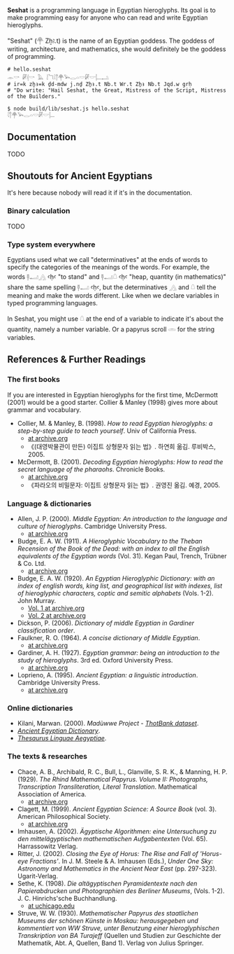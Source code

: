 **Seshat** is a programming language in Egyptian hieroglyphs. Its goal is to make programming easy for anyone who can read and write Egyptian hieroglyphs.

"Seshat" (𓋇 Zẖꜣ.t) is the name of an Egyptian goddess. The goddess of writing, architecture, and mathematics, she would definitely be the goddess of programming.

```seshat
# hello.seshat
𓁹𓎡 𓏞𓏜𓎡 𓅓 𓌃𓆓𓇋𓐩𓋇𓅨𓂋𓏏𓎟𓏞𓎟𓐪𓏧𓂢
# ir=k zẖꜣ=k ḏd-mdw j.nḏ Zẖꜣ.t Nb.t Wr.t Zẖꜣ Nb.t Jqd.w grḥ
# "Do write: "Hail Seshat, the Great, Mistress of the Script, Mistress of the Builders."
```

```sh
$ node build/lib/seshat.js hello.seshat
𓇋𓐩𓋇𓅨𓂋𓏏𓎟𓏞𓎟𓐪𓏧
```

## Documentation

TODO

## Shoutouts for Ancient Egyptians

It's here because nobody will read it if it's in the documentation.

### Binary calculation

TODO

### Type system everywhere

Egyptians used what we call "determinatives" at the ends of words to specify the categories of the meanings of the words. For example, the words 𓊢𓂝𓂻 ꜥḥꜥ "to stand" and 𓊢𓂝𓇤 ꜥḥꜥ "heap, quantity (in mathematics)" share the same spelling 𓊢𓂝 ꜥḥꜥ, but the determinatives 𓂻 and 𓇤 tell the meaning and make the words different. Like when we declare variables in typed programming languages.

In Seshat, you might use 𓇤 at the end of a variable to indicate it's about the quantity, namely a number variable. Or a papyrus scroll 𓏛 for the string variables.

## References & Further Readings

### The first books

If you are interested in Egyptian hieroglyphs for the first time, McDermott (2001) would be a good starter. Collier & Manley (1998) gives more about grammar and vocabulary.

- Collier, M. & Manley, B. (1998). _How to read Egyptian hieroglyphs: a step-by-step guide to teach yourself_. Univ of California Press.
  - [at archive.org](https://archive.org/details/how-to-read-egyptian-hieroglyphs-a-step-by-step-guide-to-teach-yourself-mark-collier-z-library)
  - 《(대영박물관이 만든) 이집트 상형문자 읽는 법》. 하연희 옮김. 루비박스, 2005.
- McDermott, B. (2001). _Decoding Egyptian hieroglyphs: How to read the secret language of the pharaohs_. Chronicle Books.
  - [at archive.org](https://archive.org/details/decodingegyptian0000mcde)
  - 《파라오의 비밀문자: 이집트 상형문자 읽는 법》. 권영진 옮김. 예경, 2005.

### Language & dictionaries

- Allen, J. P. (2000). _Middle Egyptian: An introduction to the language and culture of hieroglyphs_. Cambridge University Press.
  - [at archive.org](https://archive.org/details/middleegyptianin0000alle)
- Budge, E. A. W. (1911). _A Hieroglyphic Vocabulary to the Theban Recension of the Book of the Dead: with an index to all the English equivalents of the Egyptian words_ (Vol. 31). Kegan Paul, Trench, Trübner & Co. Ltd.
  - [at archive.org](https://archive.org/details/in.ernet.dli.2015.69888)
- Budge, E. A. W. (1920). _An Egyptian Hieroglyphic Dictionary: with an index of english words, king list, and geographical list with indexes, list of hieroglyphic characters, coptic and semitic alphabets_ (Vols. 1-2). John Murray.
  - [Vol. 1 at archive.org](https://archive.org/details/egyptianhierogly01budguoft)
  - [Vol. 2 at archive.org](https://archive.org/details/egyptianhierogly02budguoft)
- Dickson, P. (2006). _Dictionary of middle Egyptian in Gardiner classification order_.
- Faulkner, R. O. (1964). _A concise dictionary of Middle Egyptian_.
  - [at archive.org](https://archive.org/details/concisedictionar0000faul)
- Gardiner, A. H. (1927). _Egyptian grammar: being an introduction to the study of hieroglyphs_. 3rd ed. Oxford University Press.
  - [at archive.org](https://archive.org/details/egyptiangrammar0000alan)
- Loprieno, A. (1995). _Ancient Egyptian: a linguistic introduction_. Cambridge University Press.
  - [at archive.org](https://archive.org/details/ancientegyptianl0000lopr)

### Online dictionaries

- Kilani, Marwan. (2000). _Madùwwe Project - [ThotBank dataset](http://maduwwe.herokuapp.com/ThotBank/)_.
- [_Ancient Egyptian Dictionary_](https://simondschweitzer.github.io/aed/).
- [_Thesaurus Linguae Aegyptiae_](https://aaew.bbaw.de/tla/index.html).

### The texts & researches

- Chace, A. B., Archibald, R. C., Bull, L., Glanville, S. R. K., & Manning, H. P. (1929). _The Rhind Mathematical Papyrus. Volume II: Photographs, Transcription Transliteration, Literal Translation_. Mathematical Association of America.
  - [at archive.org](https://archive.org/details/arnoldbuffumchaceludlowbullhenryparkermanningtherhindmathematicalpapyrus.volumei)
- Clagett, M. (1999). _Ancient Egyptian Science: A Source Book_ (vol. 3). American Philosophical Society.
  - [at archive.org](https://archive.org/details/bub_gb_8c10QYoGa4UC)
- Imhausen, A. (2002). _Ägyptische Algorithmen: eine Untersuchung zu den mittelägyptischen mathematischen Aufgabentexten_ (Vol. 65). Harrassowitz Verlag.
- Ritter, J. (2002). _Closing the Eye of Horus: The Rise and Fall of 'Horus-eye Fractions'_. In J. M. Steele & A. Imhausen (Eds.), _Under One Sky: Astronomy and Mathematics in the Ancient Near East_ (pp. 297-323). Ugarit-Verlag.
- Sethe, K. (1908). _Die altägyptischen Pyramidentexte nach den Papierabdrucken und Photographien des Berliner Museums_, (Vols. 1-2). J. C. Hinrichs'sche Buchhandlung.
  - [at uchicago.edu](https://www.lib.uchicago.edu/cgi-bin/eos/eos_title.pl?callnum=PJ1553.A1_1908_cop3)
- Struve, W. W. (1930). _Mathematischer Papyrus des staatlichen Museums der schönen Künste in Moskau: herausgegeben und kommentiert von WW Struve, unter Benutzung einer hieroglyphischen Transkription von BA Turajeff_ (Quellen und Studien zur Geschichte der Mathematik, Abt. A, Quellen, Band 1). Verlag von Julius Springer.
